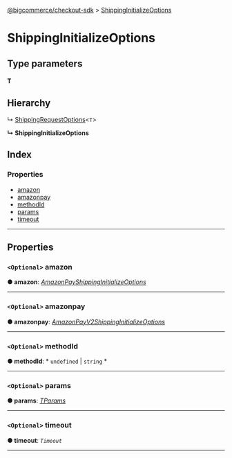 [@bigcommerce/checkout-sdk](../README.md) > [ShippingInitializeOptions](../interfaces/shippinginitializeoptions.md)

# ShippingInitializeOptions

## Type parameters

#### T 
## Hierarchy

↳  [ShippingRequestOptions](shippingrequestoptions.md)<`T`>

**↳ ShippingInitializeOptions**

## Index

### Properties

* [amazon](shippinginitializeoptions.md#amazon)
* [amazonpay](shippinginitializeoptions.md#amazonpay)
* [methodId](shippinginitializeoptions.md#methodid)
* [params](shippinginitializeoptions.md#params)
* [timeout](shippinginitializeoptions.md#timeout)

---

## Properties

<a id="amazon"></a>

### `<Optional>` amazon

**● amazon**: *[AmazonPayShippingInitializeOptions](amazonpayshippinginitializeoptions.md)*

___
<a id="amazonpay"></a>

### `<Optional>` amazonpay

**● amazonpay**: *[AmazonPayV2ShippingInitializeOptions](amazonpayv2shippinginitializeoptions.md)*

___
<a id="methodid"></a>

### `<Optional>` methodId

**● methodId**: * `undefined` &#124; `string`
*

___
<a id="params"></a>

### `<Optional>` params

**● params**: *[TParams]()*

___
<a id="timeout"></a>

### `<Optional>` timeout

**● timeout**: *`Timeout`*

___

